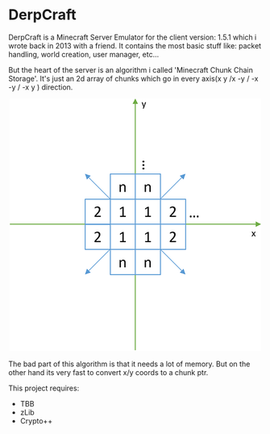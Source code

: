 # DerpCraft

DerpCraft is a Minecraft Server Emulator for the client version: 1.5.1 which i wrote back in 2013 with a friend.
It contains the most basic stuff like: packet handling, world creation, user manager, etc...

But the heart of the server is an algorithm i called 'Minecraft Chunk Chain Storage'.
It's just an 2d array of chunks which go in every axis(x y /x -y / -x -y / -x y ) direction.

<p align="center">
  <img src="https://github.com/ItsClemi/DerpCraft/blob/master/Storage.png?raw=true" alt="Storage"/>
</p>



The bad part of this algorithm is that it needs a lot of memory. 
But on the other hand its very fast to convert x/y coords to a chunk ptr.

This project requires:
* TBB
* zLib
* Crypto++
